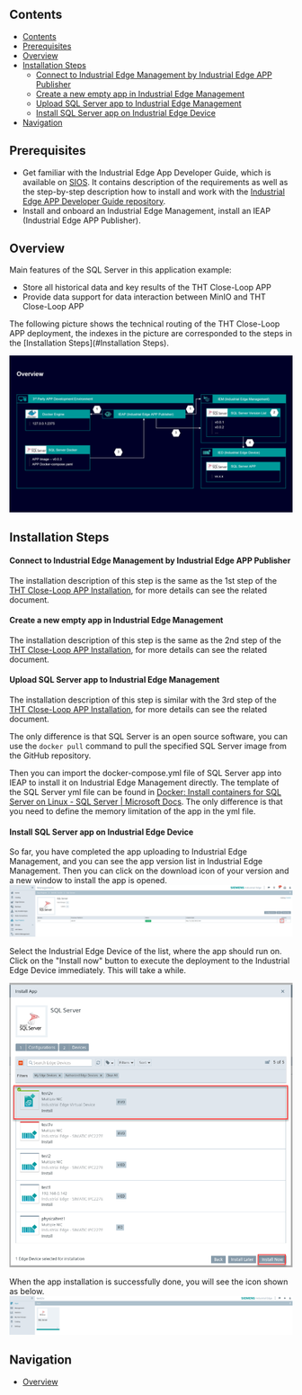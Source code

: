 ## Contents

- [Contents](#Contents)
- [Prerequisites](#Prerequisites)
- [Overview](#Overview)
- [Installation Steps](#Installation-Steps)
  - [Connect to Industrial Edge Management by Industrial Edge APP Publisher](#Connect-to-Industrial-Edge-Management-by-Industrial-Edge-APP-Publisher)
  - [Create a new empty app in Industrial Edge Management](#Create-a-new-empty-app-in-Industrial-Edge-Management)
  - [Upload SQL Server app to Industrial Edge Management](#Upload-SQL-Server-app-to-Industrial-Edge-Management)
  - [Install SQL Server app on Industrial Edge Device](#Install-SQL-Server-app-on-Industrial-Edge-Device)
- [Navigation](#navigation)



## Prerequisites

- Get familiar with the Industrial Edge App Developer Guide, which is available on [SIOS](https://support.industry.siemens.com/cs/ww/en/view/109795865). It contains description of the requirements as well as the step-by-step description how to install and work with the [Industrial Edge APP Developer Guide repository](https://github.com/industrial-edge/Developer-Guide-Hands-on-App).
- Install and onboard an Industrial Edge Management, install an IEAP (Industrial Edge APP Publisher).



## Overview

Main features of the SQL Server in this application example:

- Store all historical data and key results of the THT Close-Loop APP
- Provide data support for data interaction between MinIO and THT Close-Loop APP

The following picture shows the technical routing of the THT Close-Loop APP deployment, the indexes in the picture are corresponded to the steps in the [Installation Steps](#Installation Steps).

![install_sqlserver_overview](graphics/install_sqlserver_overview.png)



## Installation Steps

#### Connect to Industrial Edge Management by Industrial Edge APP Publisher

The installation description of this step is the same as the 1st step of the [THT Close-Loop APP Installation](./install_THT-Close-Loop-APP.md), for more details can see the related document.

#### Create a new empty app in Industrial Edge Management

The installation description of this step is the same as the 2nd step of the [THT Close-Loop APP Installation](./install_THT-Close-Loop-APP.md), for more details can see the related document.

#### Upload SQL Server app to Industrial Edge Management

The installation description of this step is similar with the 3rd step of the [THT Close-Loop APP Installation](./install_THT-Close-Loop-APP.md), for more details can see the related document.

The only difference is that SQL Server is an open source software, you can use the `docker pull` command to pull the specified SQL Server image from the GitHub repository.

Then you can import the docker-compose.yml file of SQL Server app into IEAP to install it on Industrial Edge Management directly. The template of the SQL Server yml file can be found in [Docker: Install containers for SQL Server on Linux - SQL Server | Microsoft Docs](https://docs.microsoft.com/en-us/sql/linux/quickstart-install-connect-docker?view=sql-server-2017&pivots=cs1-bash). The only difference is that you need to define the memory limitation of the app in the yml file.

#### Install SQL Server app on Industrial Edge Device

So far, you have completed the app uploading to Industrial Edge Management, and you can see the app version list in Industrial Edge Management. Then you can click on the download icon of your version and a new window to install the app is opened. ![install_sql_step4-1](graphics/install_sql_step4-1.png)

Select the Industrial Edge Device of the list, where the app should run on. Click on the "Install now" button to execute the deployment to the Industrial Edge Device immediately. This will take a while.

<img src="graphics/install_sql_step4-2.png" alt="install_sql_step4-2" style="zoom:67%;" />

When the app installation is successfully done, you will see the icon shown as below.![install_sql_step4-3](graphics/install_sql_step4-3.png)



## Navigation

- [Overview](../README.md)
